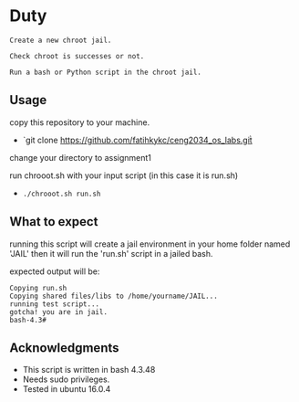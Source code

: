# Duty
    Create a new chroot jail.

    Check chroot is successes or not.

    Run a bash or Python script in the chroot jail. 


## Usage

copy this repository to your machine.
- `git clone https://github.com/fatihkykc/ceng2034_os_labs.git̀

change your directory to assignment1

run chrooot.sh with your input script (in this case it is run.sh)

- `./chrooot.sh run.sh`

## What to expect

running this script will create a jail environment in your home folder named 'JAIL'
then it will run the 'run.sh' script in a jailed bash.

expected output will be:
```
Copying run.sh
Copying shared files/libs to /home/yourname/JAIL...
running test script...
gotcha! you are in jail.
bash-4.3# 

```





## Acknowledgments

* This script is written in bash 4.3.48
* Needs sudo privileges.
* Tested in ubuntu 16.0.4
